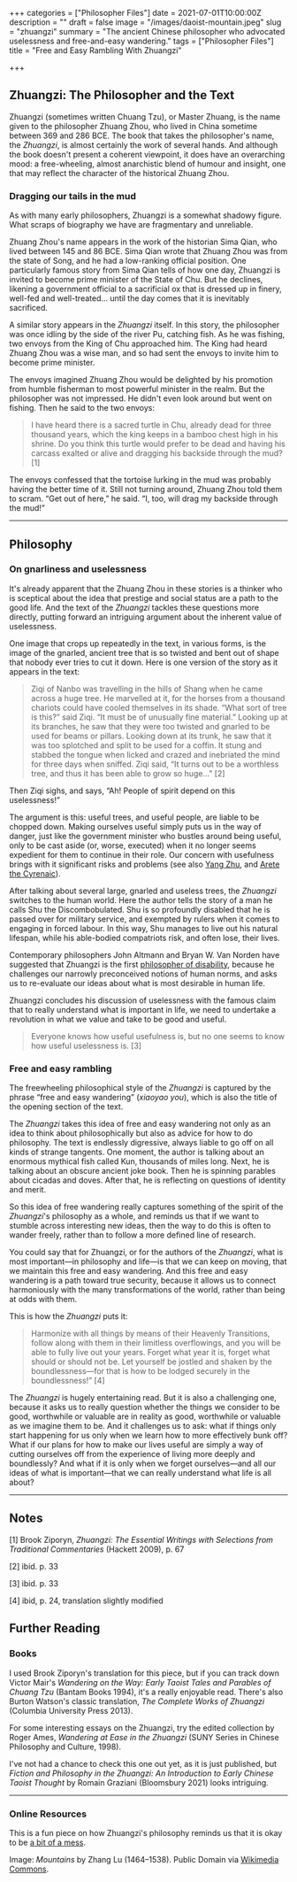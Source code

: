 +++
categories = ["Philosopher Files"]
date = 2021-07-01T10:00:00Z
description = ""
draft = false
image = "/images/daoist-mountain.jpeg"
slug = "zhuangzi"
summary = "The ancient Chinese philosopher who advocated uselessness and free-and-easy wandering."
tags = ["Philosopher Files"]
title = "Free and Easy Rambling With Zhuangzi"

+++


## Zhuangzi: The Philosopher and the Text

Zhuangzi (sometimes written Chuang Tzu), or Master Zhuang, is the name given to the philosopher Zhuang Zhou, who lived in China sometime between 369 and 286 BCE. The book that takes the philosopher's name, the _Zhuangzi_, is almost certainly the work of several hands. And although the book doesn't present a coherent viewpoint, it does have an overarching mood: a free-wheeling, almost anarchistic blend of humour and insight, one that may reflect the character of the historical Zhuang Zhou.

### Dragging our tails in the mud

As with many early philosophers, Zhuangzi is a somewhat shadowy figure. What scraps of biography we have are fragmentary and unreliable.

Zhuang Zhou's name appears in the work of the historian Sima Qian, who lived between 145 and 86 BCE. Sima Qian wrote that Zhuang Zhou was from the state of Song, and he had a low-ranking official position. One particularly famous story from Sima Qian tells of how one day, Zhuangzi is invited to become prime minister of the State of Chu. But he declines, likening a government official to a sacrificial ox that is dressed up in finery, well-fed and well-treated… until the day comes that it is inevitably sacrificed.

A similar story appears in the _Zhuangzi_ itself. In this story, the philosopher was once idling by the side of the river Pu, catching fish. As he was fishing, two envoys from the King of Chu approached him. The King had heard Zhuang Zhou was a wise man, and so had sent the envoys to invite him to become prime minister.

The envoys imagined Zhuang Zhou would be delighted by his promotion from humble fisherman to most powerful minister in the realm. But the philosopher was not impressed. He didn't even look around but went on fishing. Then he said to the two envoys:

> I have heard there is a sacred turtle in Chu, already dead for three thousand years, which the king keeps in a bamboo chest high in his shrine. Do you think this turtle would prefer to be dead and having his carcass exalted or alive and dragging his backside through the mud? [1]

The envoys confessed that the tortoise lurking in the mud was probably having the better time of it. Still not turning around, Zhuang Zhou told them to scram. “Get out of here,” he said. “I, too, will drag my backside through the mud!”

---

## **Philosophy**

### 

### On gnarliness and uselessness

It's already apparent that the Zhuang Zhou in these stories is a thinker who is sceptical about the idea that prestige and social status are a path to the good life. And the text of the _Zhuangzi_ tackles these questions more directly, putting forward an intriguing argument about the inherent value of uselessness.

One image that crops up repeatedly in the text, in various forms, is the image of the gnarled, ancient tree that is so twisted and bent out of shape that nobody ever tries to cut it down. Here is one version of the story as it appears in the text:

> Ziqi of Nanbo was travelling in the hills of Shang when he came across a huge tree. He marvelled at it, for the horses from a thousand chariots could have cooled themselves in its shade. “What sort of tree is this?” said Ziqi. “It must be of unusually fine material.” Looking up at its branches, he saw that they were too twisted and gnarled to be used for beams or pillars. Looking down at its trunk, he saw that it was too splotched and split to be used for a coffin. It stung and stabbed the tongue when licked and crazed and inebriated the mind for three days when sniffed. Ziqi said, “It turns out to be a worthless tree, and thus it has been able to grow so huge..." [2]

Then Ziqi sighs, and says, “Ah! People of spirit depend on this uselessness!”

The argument is this: useful trees, and useful people, are liable to be chopped down. Making ourselves useful simply puts us in the way of danger, just like the government minister who bustles around being useful, only to be cast aside (or, worse, executed) when it no longer seems expedient for them to continue in their role. Our concern with usefulness brings with it significant risks and problems (see also [Yang Zhu](/yang-zhu), and [Arete the Cyrenaic](/philosopher-file/arete)).

After talking about several large, gnarled and useless trees, the _Zhuangzi_ switches to the human world. Here the author tells the story of a man he calls Shu the Discombobulated. Shu is so profoundly disabled that he is passed over for military service, and exempted by rulers when it comes to engaging in forced labour. In this way, Shu manages to live out his natural lifespan, while his able-bodied compatriots risk, and often lose, their lives.

Contemporary philosophers John Altmann and Bryan W. Van Norden have suggested that Zhuangzi is the first [philosopher of disability](https://www.nytimes.com/2020/07/08/opinion/disability-philosophy-zhuangzi.html), because he challenges our narrowly preconceived notions of human norms, and asks us to re-evaluate our ideas about what is most desirable in human life.

Zhuangzi concludes his discussion of uselessness with the famous claim that to really understand what is important in life, we need to undertake a revolution in what we value and take to be good and useful.

> Everyone knows how useful usefulness is, but no one seems to know how useful uselessness is. [3]

### **Free and easy rambling**

The freewheeling philosophical style of the _Zhuangzi_ is captured by the phrase “free and easy wandering” (_xiaoyao you_), which is also the title of the opening section of the text.

The _Zhuangzi_ takes this idea of free and easy wandering not only as an idea to think about philosophically but also as advice for how to do philosophy. The text is endlessly digressive, always liable to go off on all kinds of strange tangents. One moment, the author is talking about an enormous mythical fish called Kun, thousands of miles long. Next, he is talking about an obscure ancient joke book. Then he is spinning parables about cicadas and doves. After that, he is reflecting on questions of identity and merit.

So this idea of free wandering really captures something of the spirit of the _Zhuangzi_'s philosophy as a whole, and reminds us that if we want to stumble across interesting new ideas, then the way to do this is often to wander freely, rather than to follow a more defined line of research.

You could say that for Zhuangzi, or for the authors of the _Zhuangzi_, what is most important—in philosophy and life—is that we can keep on moving, that we maintain this free and easy wandering. And this free and easy wandering is a path toward true security, because it allows us to connect harmoniously with the many transformations of the world, rather than being at odds with them.

This is how the _Zhuangzi_ puts it:

> Harmonize with all things by means of their Heavenly Transitions, follow along with them in their limitless overflowings, and you will be able to fully live out your years. Forget what year it is, forget what should or should not be. Let yourself be jostled and shaken by the boundlessness—for that is how to be lodged securely in the boundlessness!” [4]

The _Zhuangzi_ is hugely entertaining read. But it is also a challenging one, because it asks us to really question whether the things we consider to be good, worthwhile or valuable are in reality as good, worthwhile or valuable as we imagine them to be. And it challenges us to ask: what if things only start happening for us only when we learn how to more effectively bunk off? What if our plans for how to make our lives useful are simply a way of cutting ourselves off from the experience of living more deeply and boundlessly? And what if it is only when we forget ourselves—and all our ideas of what is important—that we can really understand what life is all about?

---

## Notes

[1] Brook Ziporyn, _Zhuangzi: The Essential Writings with Selections from Traditional Commentaries_ (Hackett 2009), p. 67

[2] ibid. p. 33

[3] ibid. p. 33

[4] ibid, p. 24, translation slightly modified

## **Further Reading**

### **Books**

I used Brook Ziporyn's translation for this piece, but if you can track down Victor Mair's _Wandering on the Way: Early Taoist Tales and Parables of Chuang Tzu_ (Bantam Books 1994), it's a really enjoyable read. There's also Burton Watson's classic translation, _The Complete Works of Zhuangzi_ (Columbia University Press 2013).

For some interesting essays on the Zhuangzi, try the edited collection by Roger Ames, _Wandering at Ease in the Zhuangzi_ (SUNY Series in Chinese Philosophy and Culture, 1998).

I've not had a chance to check this one out yet, as it is just published, but _Fiction and Philosophy in the Zhuangzi: An Introduction to Early Chinese Taoist Thought_ by Romain Graziani (Bloomsbury 2021) looks intriguing.

---

### **Online Resources**

This is a fun piece on how Zhuangzi's philosophy reminds us that it is okay to be [a bit of a mess](https://qz.com/1281421/2300-year-old-chinese-philosophy-shows-why-we-should-all-try-to-be-a-bit-of-mess/).

Image: _Mountains_ by Zhang Lu (1464–1538). Public Domain via [Wikimedia Commons](https://commons.wikimedia.org/wiki/File:Album_of_18_Daoist_Paintings_-_7.jpg#/media/File:Album_of_18_Daoist_Paintings_-_2.jpg).



